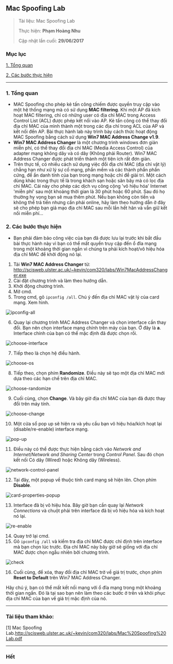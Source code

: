 ## Mac Spoofing Lab

> Tài liệu: Mac Spoofing Lab
> 
> Thực hiện: **Phạm Hoàng Nhu**
> 
> Cập nhật lần cuối: **29/06/2017**

### Mục lục

[1. Tổng quan](#tongquan)

[2. Các bước thực hiện](#cacbuocthuchien)

---

<a name="tongquan"></a>
### 1. Tổng quan
* MAC Spoofing cho phép kẻ tấn công chiếm được quyền truy cập vào một hệ thống mạng mà có sử dụng **MAC filtering**. Khi một AP đã kích hoạt MAC filtering, chỉ có những user có địa chỉ MAC trong Access Control List (ACL) được phép kết nối vào AP. Kẻ tấn công có thể thay đổi địa chỉ MAC của mình thành một trong các địa chỉ trong ACL của AP và kết nối đến AP. Bài thực hành lab này trình bày cách thức hoạt động MAC Spoofing bằng cách sử dụng **Win7 MAC Address Change v1.9**.
* **Win7 MAC Address Changer** là một chương trình windows đơn giản miễn phí, có thể thay đổi địa chỉ MAC (Media Access Control) của adapter mạng không dây và có dây (Không phải Router). Win7 MAC Address Changer được phát triển thành một tiện ích rất đơn giản.
* Trên thực tế, có nhiều cách sử dụng việc đổi địa chỉ MAC (địa chỉ vật lý) chẳng hạn như xử lý sự cố mạng, phần mềm và các thành phần phần cứng, để ẩn danh tính của bạn trong mạng hoặc chỉ để giải trí. Một cách dùng khác trong thực tế là trong khách sạn hoặc sân bây mà có lọc địa chỉ MAC. Cái này cho phép các dịch vụ công cộng 'vô hiệu hóa' Internet 'miễn phí' sau một khoảng thời gian là 30 phút hoặc 60 phút. Sau đó họ thường hy vọng bạn sẽ mua thêm phút. Nếu bạn không còn tiền và không thể trả tiền nhưng cần phải online, hãy làm theo hướng dẫn ở đây sẽ cho phép bạn giả mạo địa chỉ MAC sau mỗi lần hết hân và vẫn giữ kết nối miễn phí...

<a name="cacbuocthuchien"></a>
### 2. Các bước thực hiện
* Bạn phải đảm bảo công việc của bạn đã được lưu lại trước khi bắt đầu bài thực hành này vì bạn có thể mất quyền truy cập đến ổ đĩa mạng trong một khoảng thời gian ngắn vì chúng ta phải kích hoạt/vô hiệu hóa địa chỉ MAC để khởi động nó lại.
1. Tải **Win7 MAC Address Changer** từ:
	http://scisweb.ulster.ac.uk/~kevin/com320/labs/Win7MacAddressChanger.exe
2. Cài đặt chương trình và làm theo hướng dẫn.
3. Khởi động chương trình.
4. Mở cmd.
5. Trong cmd, gõ `ipconfig /all`. Chú ý đến địa chỉ MAC vật lý của card mạng. Xem hình.

![ipconfig-all](https://github.com/nhuhp/network_research/blob/master/Task03_COM320_Computer_Network/Week03/img/ipconfig-all.png)

6. Quay lại chương trình MAC Address Changer và chọn interface cần thay đổi. Bạn nên chọn interface mạng chính trên máy của bạn. Ở đây là **a**. Interface chính của bạn có thể mặc định đã được chọn rồi.

![choose-interface](https://github.com/nhuhp/network_research/blob/master/Task03_COM320_Computer_Network/Week03/img/choose-interface.png)

7. Tiếp theo là chọn hệ điều hành.

![choose-os](https://github.com/nhuhp/network_research/blob/master/Task03_COM320_Computer_Network/Week03/img/choose-os.png)

8. Tiếp theo, chọn phím **Randomize**. Điều này sẽ tạo một địa chỉ MAC mới dựa theo các hạn chế trên địa chỉ MAC.

![choose-randomize](https://github.com/nhuhp/network_research/blob/master/Task03_COM320_Computer_Network/Week03/img/choose-randomize.png)

9. Cuối cùng, chọn **Change**. Và bây giờ địa chỉ MAC của bạn đã được thay đổi trên máy tính.

![choose-change](https://github.com/nhuhp/network_research/blob/master/Task03_COM320_Computer_Network/Week03/img/choose-change.png)

10. Một cửa sổ pop up sẽ hiện ra và yêu cầu bạn vô hiệu hóa/kích hoạt lại (disable/re-enable) interface mạng.

![pop-up](https://github.com/nhuhp/network_research/blob/master/Task03_COM320_Computer_Network/Week03/img/pop-up.png)

11. Điều này có thể được thực hiện bằng cách vào *Network and Internet*/*Network and Sharing Center* trong *Control Panel*. Sau đó chọn kết nối Có dây (Wired) hoặc Không dây (Wireless).

![network-control-panel](https://github.com/nhuhp/network_research/blob/master/Task03_COM320_Computer_Network/Week03/img/network-control-panel.png)

12. Tại đây, một popup về thuộc tính card mạng sẽ hiện lên. Chọn phím **Disable**.

![card-properties-popup](https://github.com/nhuhp/network_research/blob/master/Task03_COM320_Computer_Network/Week03/img/card-properties-popup.png)

13. Interface đã bị vô hiệu hóa. Bây giờ bạn cần quay lại *Network Connections* và chuột phải trên interface đã bị vô hiệu hóa và kích hoạt nó lại.

![re-enable](https://github.com/nhuhp/network_research/blob/master/Task03_COM320_Computer_Network/Week03/img/re-enable.png)

14. Quay trở lại cmd.
15. Gõ `ipconfig /all` và kiểm tra địa chỉ MAC được chỉ định trên interface mà bạn chọn lúc trước. Địa chỉ MAC này bây giờ sẽ giống với địa chỉ MAC được chọn ngẫu nhiên bởi chương trình.

![check](https://github.com/nhuhp/network_research/blob/master/Task03_COM320_Computer_Network/Week03/img/check.png)

16. Cuối cùng, để xóa, thay đổi địa chỉ MAC trở về giá trị trước, chọn phím **Reset to Default** trên Win7 MAC Address Changer.

Hãy chú ý, bạn có thể mất kết nối mạng với ổ đĩa mạng trong một khoảng thời gian ngắn. Đó là tại sao bạn nên làm theo các bước ở trên và khôi phục địa chỉ MAC của bạn về giá trị mặc định của nó.


---

### Tài liệu tham khảo:

[1] Mac Spoofing Lab.http://scisweb.ulster.ac.uk/~kevin/com320/labs/Mac%20Spoofing%20Lab.pdf

---

### Hết
